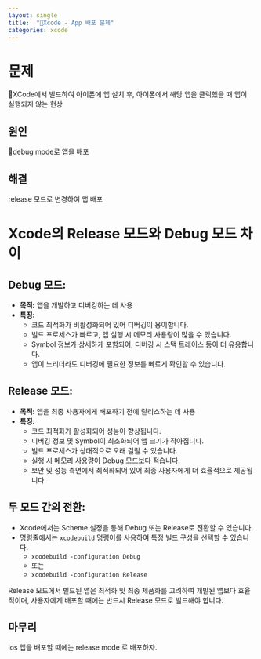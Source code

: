 ```yaml
---
layout: single
title:  "Xcode - App 배포 문제"
categories: xcode
---
```


# 문제
XCode에서 빌드하여 아이폰에 앱 설치 후, 아이폰에서 해당 앱을 클릭했을 때 앱이 실행되지 않는 현상
 
## 원인
debug mode로 앱을 배포

## 해결

release 모드로 변경하여 앱 배포

# Xcode의 Release 모드와 Debug 모드 차이

## Debug 모드:
- **목적:** 앱을 개발하고 디버깅하는 데 사용
- **특징:**
  - 코드 최적화가 비활성화되어 있어 디버깅이 용이합니다.
  - 빌드 프로세스가 빠르고, 앱 실행 시 메모리 사용량이 많을 수 있습니다.
  - Symbol 정보가 상세하게 포함되어, 디버깅 시 스택 트레이스 등이 더 유용합니다.
  - 앱이 느리더라도 디버깅에 필요한 정보를 빠르게 확인할 수 있습니다.

## Release 모드:
- **목적:** 앱을 최종 사용자에게 배포하기 전에 릴리스하는 데 사용
- **특징:**
  - 코드 최적화가 활성화되어 성능이 향상됩니다.
  - 디버깅 정보 및 Symbol이 최소화되어 앱 크기가 작아집니다.
  - 빌드 프로세스가 상대적으로 오래 걸릴 수 있습니다.
  - 실행 시 메모리 사용량이 Debug 모드보다 적습니다.
  - 보안 및 성능 측면에서 최적화되어 있어 최종 사용자에게 더 효율적으로 제공됩니다.

## 두 모드 간의 전환:
- Xcode에서는 Scheme 설정을 통해 Debug 또는 Release로 전환할 수 있습니다.
- 명령줄에서는 `xcodebuild` 명령어를 사용하여 특정 빌드 구성을 선택할 수 있습니다.
  - `xcodebuild -configuration Debug`
  - 또는
  - `xcodebuild -configuration Release`

Release 모드에서 빌드된 앱은 최적화 및 최종 제품화를 고려하여 개발된 앱보다 효율적이며, 사용자에게 배포할 때에는 반드시 Release 모드로 빌드해야 합니다.


## 마무리

ios 앱을 배포할 때에는 release mode 로 배포하자.

